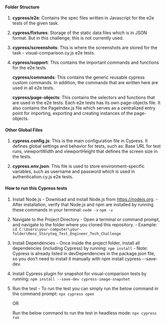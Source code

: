 #### Folder Structure

1. **cypress/e2e**: Contains the spec files written in Javascript for the e2e tests of the given task.

2. **cypress/fixtures**: Storage of the static data files which is in JSON format. But in this challenge, this is not currently used.

3. **cypress/screenshots**: This is where the screenshots are stored for the task - visual-comparison.cy.js e2e tests.

4. **cypress/support**: This contains the important commands and functions for the e2e tests

   **cypress/commands**: This contains the generic reusable cypress custom commands. In addition, the commands that are written here are used in all e2e tests.

   **cypress/page-objects**: This contains the selectors and functions that are used in the e2e tests. Each e2e tests has its own page-objects file. It also contains the PageIndex.js file which serves as a centralized entry point for importing, exporting and creating instances of the page-objects.

#### Other Global Files

1. **cypress.config.js**: This is the main configuration file in Cypress. It defines global settings and behavior for tests, such as: Base URL for test runs, viewportWidth and viewportHeight that defines the screen size in the tests.

2. **cypress.env.json**: This file is used to store environment-specific variables, such as username and password which is used in authentication.cy.js e2e tests.

#### How to run this Cypress tests

1. Install Node.js - Download and install Node.js from https://nodejs.org. - After installation, verify that Node.js and npm are installed by running these commands in your terminal:
   `node -v`
   `npm -v`

2. Navigate to the Project Directory - Open a terminal or command prompt, and navigate to the folder where you cloned this repository. - Example:
   `cd C:\Users\your-computer\your-folder\Renz_Storyteq_Test_Engineer_Tech_Challenge`

3. Install Dependencies - Once inside the project folder, install all dependencies (including Cypress) by running:
   `npm install` - Note: Cypress is already listed in devDependencies in the package.json file, so you don’t need to install it manually with npm install cypress --save-dev.

4. Install Cypress plugin for snapshot for visual-comparison tests by running:
   `npm install --save-dev cypress-image-snapshot`

5. Run the test - To run the test you can simply run the below command in the command prompt:
   `npx cypress open`

   OR

   Run the below command to run the test in headless mode:
   `npx cypress run`
